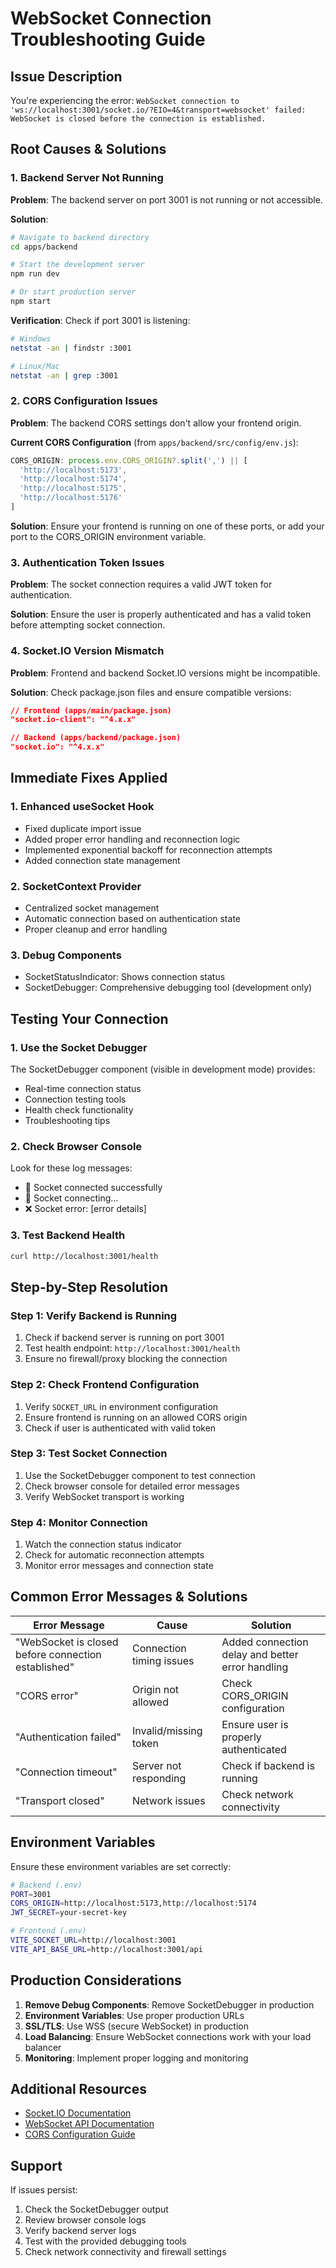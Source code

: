 # WebSocket Connection Troubleshooting Guide

## Issue Description
You're experiencing the error: `WebSocket connection to 'ws://localhost:3001/socket.io/?EIO=4&transport=websocket' failed: WebSocket is closed before the connection is established.`

## Root Causes & Solutions

### 1. Backend Server Not Running
**Problem**: The backend server on port 3001 is not running or not accessible.

**Solution**:
```bash
# Navigate to backend directory
cd apps/backend

# Start the development server
npm run dev

# Or start production server
npm start
```

**Verification**: Check if port 3001 is listening:
```bash
# Windows
netstat -an | findstr :3001

# Linux/Mac
netstat -an | grep :3001
```

### 2. CORS Configuration Issues
**Problem**: The backend CORS settings don't allow your frontend origin.

**Current CORS Configuration** (from `apps/backend/src/config/env.js`):
```javascript
CORS_ORIGIN: process.env.CORS_ORIGIN?.split(',') || [
  'http://localhost:5173', 
  'http://localhost:5174', 
  'http://localhost:5175', 
  'http://localhost:5176'
]
```

**Solution**: Ensure your frontend is running on one of these ports, or add your port to the CORS_ORIGIN environment variable.

### 3. Authentication Token Issues
**Problem**: The socket connection requires a valid JWT token for authentication.

**Solution**: Ensure the user is properly authenticated and has a valid token before attempting socket connection.

### 4. Socket.IO Version Mismatch
**Problem**: Frontend and backend Socket.IO versions might be incompatible.

**Solution**: Check package.json files and ensure compatible versions:
```json
// Frontend (apps/main/package.json)
"socket.io-client": "^4.x.x"

// Backend (apps/backend/package.json)  
"socket.io": "^4.x.x"
```

## Immediate Fixes Applied

### 1. Enhanced useSocket Hook
- Fixed duplicate import issue
- Added proper error handling and reconnection logic
- Implemented exponential backoff for reconnection attempts
- Added connection state management

### 2. SocketContext Provider
- Centralized socket management
- Automatic connection based on authentication state
- Proper cleanup and error handling

### 3. Debug Components
- SocketStatusIndicator: Shows connection status
- SocketDebugger: Comprehensive debugging tool (development only)

## Testing Your Connection

### 1. Use the Socket Debugger
The SocketDebugger component (visible in development mode) provides:
- Real-time connection status
- Connection testing tools
- Health check functionality
- Troubleshooting tips

### 2. Check Browser Console
Look for these log messages:
- 🔌 Socket connected successfully
- 🔄 Socket connecting...
- ❌ Socket error: [error details]

### 3. Test Backend Health
```bash
curl http://localhost:3001/health
```

## Step-by-Step Resolution

### Step 1: Verify Backend is Running
1. Check if backend server is running on port 3001
2. Test health endpoint: `http://localhost:3001/health`
3. Ensure no firewall/proxy blocking the connection

### Step 2: Check Frontend Configuration
1. Verify `SOCKET_URL` in environment configuration
2. Ensure frontend is running on an allowed CORS origin
3. Check if user is authenticated with valid token

### Step 3: Test Socket Connection
1. Use the SocketDebugger component to test connection
2. Check browser console for detailed error messages
3. Verify WebSocket transport is working

### Step 4: Monitor Connection
1. Watch the connection status indicator
2. Check for automatic reconnection attempts
3. Monitor error messages and connection state

## Common Error Messages & Solutions

| Error Message | Cause | Solution |
|---------------|-------|----------|
| "WebSocket is closed before connection established" | Connection timing issues | Added connection delay and better error handling |
| "CORS error" | Origin not allowed | Check CORS_ORIGIN configuration |
| "Authentication failed" | Invalid/missing token | Ensure user is properly authenticated |
| "Connection timeout" | Server not responding | Check if backend is running |
| "Transport closed" | Network issues | Check network connectivity |

## Environment Variables

Ensure these environment variables are set correctly:

```bash
# Backend (.env)
PORT=3001
CORS_ORIGIN=http://localhost:5173,http://localhost:5174
JWT_SECRET=your-secret-key

# Frontend (.env)
VITE_SOCKET_URL=http://localhost:3001
VITE_API_BASE_URL=http://localhost:3001/api
```

## Production Considerations

1. **Remove Debug Components**: Remove SocketDebugger in production
2. **Environment Variables**: Use proper production URLs
3. **SSL/TLS**: Use WSS (secure WebSocket) in production
4. **Load Balancing**: Ensure WebSocket connections work with your load balancer
5. **Monitoring**: Implement proper logging and monitoring

## Additional Resources

- [Socket.IO Documentation](https://socket.io/docs/)
- [WebSocket API Documentation](https://developer.mozilla.org/en-US/docs/Web/API/WebSocket)
- [CORS Configuration Guide](https://developer.mozilla.org/en-US/docs/Web/HTTP/CORS)

## Support

If issues persist:
1. Check the SocketDebugger output
2. Review browser console logs
3. Verify backend server logs
4. Test with the provided debugging tools
5. Check network connectivity and firewall settings
